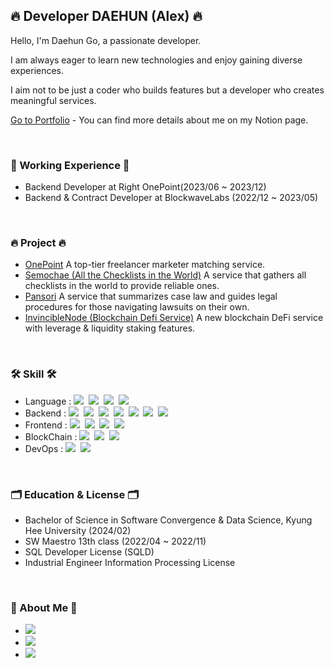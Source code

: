 ## 🔥 Developer DAEHUN (Alex) 🔥

Hello, I'm Daehun Go, a passionate developer.

I am always eager to learn new technologies and enjoy gaining diverse experiences.  

I aim not to be just a coder who builds features but a developer who creates meaningful services.    

[Go to Portfolio](https://friendly-oil-ffd.notion.site/DAEHUN-GO-121128d13eb480cfaeecd9518df68b53) - You can find more details about me on my Notion page.

<br>

<h3>🏢 Working Experience 🏢</h3>
<ul>
    <li>Backend Developer at Right OnePoint(2023/06 ~ 2023/12)</li>
    <li>Backend & Contract Developer at BlockwaveLabs (2022/12 ~ 2023/05)</li>
</ul>

<br>

<h3>🔥 Project 🔥</h3>

* [OnePoint](https://www.notion.so/OnePoint-121128d13eb4815d8ef1dd254db4367c?pvs=4) A top-tier freelancer marketer matching service.
* [Semochae (All the Checklists in the World)](https://www.notion.so/Semochae-121128d13eb481a2aadad517682cd4a9?pvs=4)  A service that gathers all checklists in the world to provide reliable ones.  
* [Pansori](https://www.notion.so/Pansori-14c128d13eb48000b8c4d9dc082a1c48?pvs=4) A service that summarizes case law and guides legal procedures for those navigating lawsuits on their own.
* [InvincibleNode (Blockchain Defi Service)](https://www.notion.so/InvincibleNode-121128d13eb4817c89d9d0d36cf94a79?pvs=4) A new blockchain DeFi service with leverage & liquidity staking features.

<br>

<h3>🛠 Skill 🛠</h3>

<ul>
    <li>Language :   
        <img src="https://img.shields.io/badge/Java-007396?style=flat-square&logo=Java&logoColor=white"/></a>&nbsp 
        <img src="https://img.shields.io/badge/C++-00599C?style=flat-square&logo=C%2B%2B&logoColor=white"/></a>&nbsp 
        <img src="https://img.shields.io/badge/Python-3766AB?style=flat-square&logo=Python&logoColor=white"/></a>&nbsp 
        <img src="https://img.shields.io/badge/Javascript-ffb13b?style=flat-square&logo=javascript&logoColor=white"/></a>
  </li>
  <li> Backend : 
        <img src="https://img.shields.io/badge/SpringBoot-6DB33F?style=flat-square&logo=Spring&logoColor=white"/></a>&nbsp
        <img src="https://img.shields.io/badge/Django-092E20?style=flat-square&logo=Django&logoColor=white"/></a>&nbsp 
        <img src="https://img.shields.io/badge/NodeJS-green?style=flat-square&logo=Node&logoColor=white"/></a>&nbsp
        <img src="https://img.shields.io/badge/MariaDB-99a8a4?style=flat-square&logo=MariaDB&logoColor=white"/></a>&nbsp 
        <img src="https://img.shields.io/badge/MySQL-2E538A?style=flat-square&logo=MySQL&logoColor=white"/></a>&nbsp
        <img src="https://img.shields.io/badge/Redis-d14836?style=flat-square&logo=Redis&logoColor=white"/></a>&nbsp
        <img src="https://img.shields.io/badge/NestJS-red?style=flat-square&logo=NestJS&logoColor=white"/></a>&nbsp
  </li>
  <li> Frontend : 
          <img src="https://img.shields.io/badge/React-61DAFB?style=flat-square&logo=React&logoColor=white"/></a>&nbsp
          <img src="https://img.shields.io/badge/Next-000000?style=flat-square&logo=nextdotjs&logoColor=white"/></a>&nbsp
          <img src="https://img.shields.io/badge/Chakra UI-319795?style=flat-square&logo=chakraui&logoColor=white"/></a>&nbsp
          <img src="https://img.shields.io/badge/Android Stuido-3DDC84?style=flat-square&logo=androidstudio&logoColor=white"/></a>&nbsp
  </li>
  <li> BlockChain : 
          <img src="https://img.shields.io/badge/Solidity-363636?style=flat-square&logo=solidity&logoColor=white"/></a>&nbsp
          <img src="https://img.shields.io/badge/Hardhat-ffb13b?style=flat-square&"/></a>&nbsp
          <img src="https://img.shields.io/badge/Move-000000?style=flat-square&"/></a>&nbsp
  </li>
  <li> DevOps :
        <img src="https://img.shields.io/badge/AWS-white?style=flat-square&logo=Amazon AWS&logoColor=orange"/></a>&nbsp
        <img src="https://img.shields.io/badge/Github Actions-blue?style=flat-square&logo=Github Actions&logoColor=white"/></a>&nbsp  
  </li>
</ul>
  
<br>

<h3>🗂 Education & License 🗂</h3>
<ul>
    <li>Bachelor of Science in Software Convergence & Data Science, Kyung Hee University (2024/02) </li>
    <li>SW Maestro 13th class (2022/04 ~ 2022/11)</li>
    <li>SQL Developer License (SQLD)</li>
    <li>Industrial Engineer Information Processing License</li>
</ul>

<br>


<h3> 🧸 About Me 🧸 </h3>
<ul>
    <li><a href="https://friendly-oil-ffd.notion.site/Hoony-s-a0d4b36ba9f6402491c5e023b23d7173"><img src="https://img.shields.io/badge/Portpolio-orange?style=flat-square&logo=Notion&logoColor=white&link=https://www.instagram.com/woo0_hooo/"/></a></li>
  <li><a href="https://velog.io/@eogns0321"><img src="https://img.shields.io/badge/Tech%20Blog-11B48A?style=flat-square&logo=Vimeo&logoColor=white&link=https://velog.io/@eogns0321"/></a></li>
  <li><a href="mailto:eogns0321@gmail.com"><img src="https://img.shields.io/badge/Gmail-d14836?style=flat-square&logo=Gmail&logoColor=white&link=eogns0321@gmail.com"/></a></li>
</ul>
